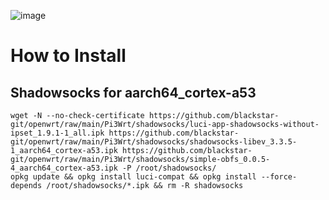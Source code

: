 ![image](https://user-images.githubusercontent.com/56350314/110074097-37940e80-7db3-11eb-8842-6d2278db7e1d.png)
# How to Install
## Shadowsocks for aarch64_cortex-a53
```
wget -N --no-check-certificate https://github.com/blackstar-git/openwrt/raw/main/Pi3Wrt/shadowsocks/luci-app-shadowsocks-without-ipset_1.9.1-1_all.ipk https://github.com/blackstar-git/openwrt/raw/main/Pi3Wrt/shadowsocks/shadowsocks-libev_3.3.5-1_aarch64_cortex-a53.ipk https://github.com/blackstar-git/openwrt/raw/main/Pi3Wrt/shadowsocks/simple-obfs_0.0.5-4_aarch64_cortex-a53.ipk -P /root/shadowsocks/
opkg update && opkg install luci-compat && opkg install --force-depends /root/shadowsocks/*.ipk && rm -R shadowsocks
```
